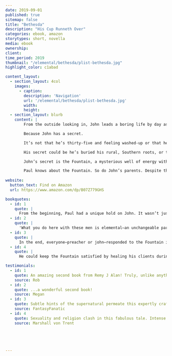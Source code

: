 ```yaml
---
date: 2019-09-01
published: true
sitemap: false
title: "Bethesda"
description: "His Cup Runneth Over"
categories: ebook, amazon
storytypes: short, novella
media: ebook
ownership:
client: 
time_period: 2019
thumbnail: "/elemental/bethesda/plist-bethesda.jpg"
highlight_color: c1abad

content_layout:
  - section_layout: 4col
    images:
      - caption: 
        description: 'Navigation'
        url: '/elemental/bethesda/plist-bethesda.jpg'
        width: 
        height: 
  - section_layout: blurb
    content: |
        From the outside looking in, John leads a boring life by day as a professor at a small liberal arts school in San Francisco. His nights are saucy, sinful even, when he services clients as a sex worker. He’s damned good at it, too, for reasons far surpassing simple technique, whether he’s entertaining super-hunky coeds or fulfilling the fantasies of married men on the down-low.

        Because John has a secret.

        It’s not that he’s thirty-five and feeling washed-up or that he’s got a crush on one of his clients.

        His secret could be he’s buried his rural, Southern roots, or that Paul, his first lover and preacher from back home, still preoccupies his thoughts. Maybe it’s the terrors he faced in conversion therapy as a teenager…but it’s none of those things.

        John’s secret is the Fountain, a mysterious well of energy within him he cannot control.

        Paul knows about the Fountain. So do John’s parents. Despite their best efforts to protect their dogma, it will all come out now that Paul has called John home to Georgia. To Bethesda. 
        
website:
  button_text: Find on Amazon
  url: https://www.amazon.com/dp/B07Z779GHS

bookquotes: 
  - id: 1
    quote: | 
      From the beginning, Paul had a unique hold on John. It wasn’t just the sex or even that Paul was his first. He was the only one besides John and his mother who knew all about the Fountain.
  - id: 2
    quote: |
      'What you do here with these men is elemental—an unchangeable part of who you are. You can try to ignore it, but it will not be controlled.'
  - id: 3
    quote: |
      In the end, everyone—preacher or john—responded to the Fountain in the same way. All of them, water in motion.
  - id: 4
    quote: |
      He could keep the Fountain satisfied by healing his clients during sex and thumb his nose at the Family and its Father at the same time.

testimonials: 
  - id: 1
    quote: An amazing second book from Remy J Alan! Truly, unlike anything I have ever read
    source: Rob
  - id: 2
    quote: ...a wonderful second book!
    source: Megan
  - id: 3
    quote: Subtle hints of the supernatural permeate this expertly crafted narrative
    source: FantasyFanatic
  - id: 4
    quote: Sexuality and religion clash in this fabulous tale. Intense and unpredictable, the story races to a powerful ending which lingers in the mind. A must read!
    source: Marshall von Trent





---
```

